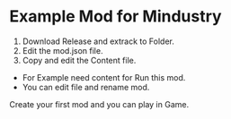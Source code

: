 # Example Mod for Mindustry

1. Download Release and extrack to Folder.
2. Edit the mod.json file.
3. Copy and edit the Content file.

- For Example need content for Run this mod.
- You can edit file and rename mod.

Create your first mod and you can play in Game.
